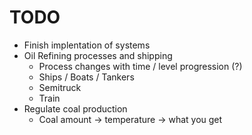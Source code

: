 # TODO

* Finish implentation of systems
* Oil Refining processes and shipping
  * Process changes with time / level progression (?)
  * Ships / Boats / Tankers
  * Semitruck
  * Train
* Regulate coal production
  * Coal amount -> temperature -> what you get

